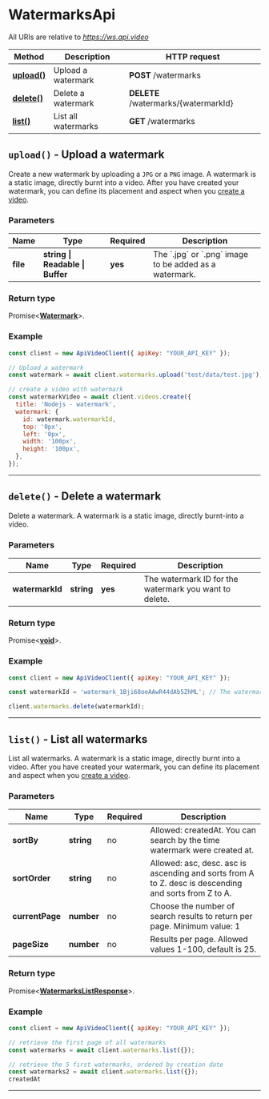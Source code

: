 # WatermarksApi

All URIs are relative to *https://ws.api.video*

| Method | Description | HTTP request |
| ------------- | ------------- | ------------- |
| [**upload()**](WatermarksApi.md#upload) | Upload a watermark | **POST** /watermarks |
| [**delete()**](WatermarksApi.md#delete) | Delete a watermark | **DELETE** /watermarks/{watermarkId} |
| [**list()**](WatermarksApi.md#list) | List all watermarks | **GET** /watermarks |


<a name="upload"></a>
## **`upload()` - Upload a watermark**


Create a new watermark by uploading a `JPG` or a `PNG` image. A watermark is a static image, directly burnt into a video. After you have created your watermark, you can define its placement and aspect when you [create a video](https://docs.api.video/reference/post-video).

### Parameters

| Name | Type | Required | Description |
| ------------- | ------------- | ------------- | ------------- |
 | **file** | **string \| Readable \| Buffer**| **yes**| The &#x60;.jpg&#x60; or &#x60;.png&#x60; image to be added as a watermark. |


### Return type

Promise<[**Watermark**](../model/Watermark.md)>.


### Example
```js
const client = new ApiVideoClient({ apiKey: "YOUR_API_KEY" });

// Upload a watermark
const watermark = await client.watermarks.upload('test/data/test.jpg');

// create a video with watermark
const watermarkVideo = await client.videos.create({
  title: 'Nodejs - watermark',
  watermark: {
    id: watermark.watermarkId,
    top: '0px',
    left: '0px',
    width: '100px',
    height: '100px',
  },
});
```


---

<a name="delete"></a>
## **`delete()` - Delete a watermark**


Delete a watermark. A watermark is a static image, directly burnt-into a video.

### Parameters

| Name | Type | Required | Description |
| ------------- | ------------- | ------------- | ------------- |
 | **watermarkId** | **string**| **yes**| The watermark ID for the watermark you want to delete. |


### Return type

Promise<[**void**](../model/.md)>.


### Example
```js
const client = new ApiVideoClient({ apiKey: "YOUR_API_KEY" }); 

const watermarkId = 'watermark_1Bji68oeAAwR44dAb5ZhML'; // The watermark ID for the watermark you want to delete.

client.watermarks.delete(watermarkId);
```


---

<a name="list"></a>
## **`list()` - List all watermarks**


List all watermarks. A watermark is a static image, directly burnt into a video. After you have created your watermark, you can define its placement and aspect when you [create a video](https://docs.api.video/reference/post-video).

### Parameters

| Name | Type | Required | Description |
| ------------- | ------------- | ------------- | ------------- |
 | **sortBy** | **string**| no| Allowed: createdAt. You can search by the time watermark were created at. |
 | **sortOrder** | **string**| no| Allowed: asc, desc. asc is ascending and sorts from A to Z. desc is descending and sorts from Z to A. |
 | **currentPage** | **number**| no| Choose the number of search results to return per page. Minimum value: 1 |
 | **pageSize** | **number**| no| Results per page. Allowed values 1-100, default is 25. |


### Return type

Promise<[**WatermarksListResponse**](../model/WatermarksListResponse.md)>.


### Example
```js
const client = new ApiVideoClient({ apiKey: "YOUR_API_KEY" }); 

// retrieve the first page of all watermarks
const watermarks = await client.watermarks.list({});

// retrieve the 5 first watermarks, ordered by creation date
const watermarks2 = await client.watermarks.list({});
createdAt
```


---

